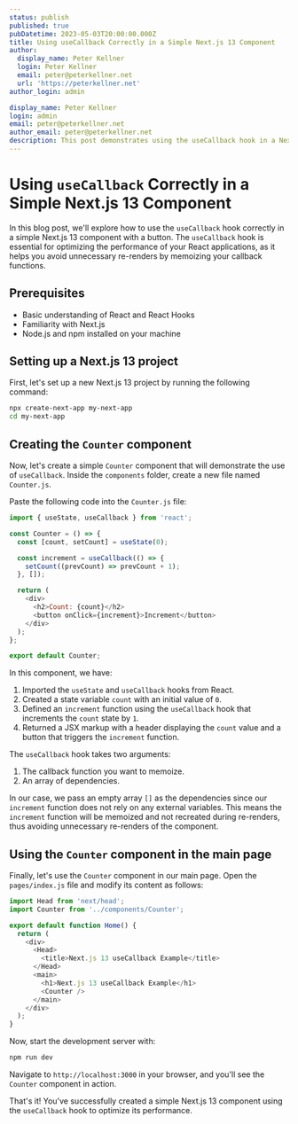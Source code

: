 ```yaml
---
status: publish
published: true
pubDatetime: 2023-05-03T20:00:00.000Z
title: Using useCallback Correctly in a Simple Next.js 13 Component
author:
  display_name: Peter Kellner
  login: Peter Kellner
  email: peter@peterkellner.net
  url: 'https://peterkellner.net'
author_login: admin

display_name: Peter Kellner
login: admin
email: peter@peterkellner.net
author_email: peter@peterkellner.net
description: This post demonstrates using the useCallback hook in a Next.js 13 component for better performance. It shows how to create a simple Counter component with a button that increments the count, utilizing useCallback to avoid unnecessary re-renders.
---
```


# Using `useCallback` Correctly in a Simple Next.js 13 Component

In this blog post, we'll explore how to use the `useCallback` hook correctly in a simple Next.js 13 component with a button. The `useCallback` hook is essential for optimizing the performance of your React applications, as it helps you avoid unnecessary re-renders by memoizing your callback functions.

## Prerequisites

- Basic understanding of React and React Hooks
- Familiarity with Next.js
- Node.js and npm installed on your machine

## Setting up a Next.js 13 project

First, let's set up a new Next.js 13 project by running the following command:

```bash
npx create-next-app my-next-app
cd my-next-app
```

Creating the `Counter` component
--------------------------------

Now, let's create a simple `Counter` component that will demonstrate the use of `useCallback`. Inside the `components` folder, create a new file named `Counter.js`.

Paste the following code into the `Counter.js` file:

```javascript
import { useState, useCallback } from 'react';

const Counter = () => {
  const [count, setCount] = useState(0);

  const increment = useCallback(() => {
    setCount((prevCount) => prevCount + 1);
  }, []);

  return (
    <div>
      <h2>Count: {count}</h2>
      <button onClick={increment}>Increment</button>
    </div>
  );
};

export default Counter;
```

In this component, we have:

1.  Imported the `useState` and `useCallback` hooks from React.
2.  Created a state variable `count` with an initial value of `0`.
3.  Defined an `increment` function using the `useCallback` hook that increments the `count` state by `1`.
4.  Returned a JSX markup with a header displaying the `count` value and a button that triggers the `increment` function.

The `useCallback` hook takes two arguments:

1.  The callback function you want to memoize.
2.  An array of dependencies.

In our case, we pass an empty array `[]` as the dependencies since our `increment` function does not rely on any external variables. This means the `increment` function will be memoized and not recreated during re-renders, thus avoiding unnecessary re-renders of the component.

Using the `Counter` component in the main page
----------------------------------------------

Finally, let's use the `Counter` component in our main page. Open the `pages/index.js` file and modify its content as follows:

```javascript
import Head from 'next/head';
import Counter from '../components/Counter';

export default function Home() {
  return (
    <div>
      <Head>
        <title>Next.js 13 useCallback Example</title>
      </Head>
      <main>
        <h1>Next.js 13 useCallback Example</h1>
        <Counter />
      </main>
    </div>
  );
}
```

Now, start the development server with:

```bash
npm run dev
```

Navigate to `http://localhost:3000` in your browser, and you'll see the `Counter` component in action.

That's it! You've successfully created a simple Next.js 13 component using the `useCallback` hook to optimize its performance.
